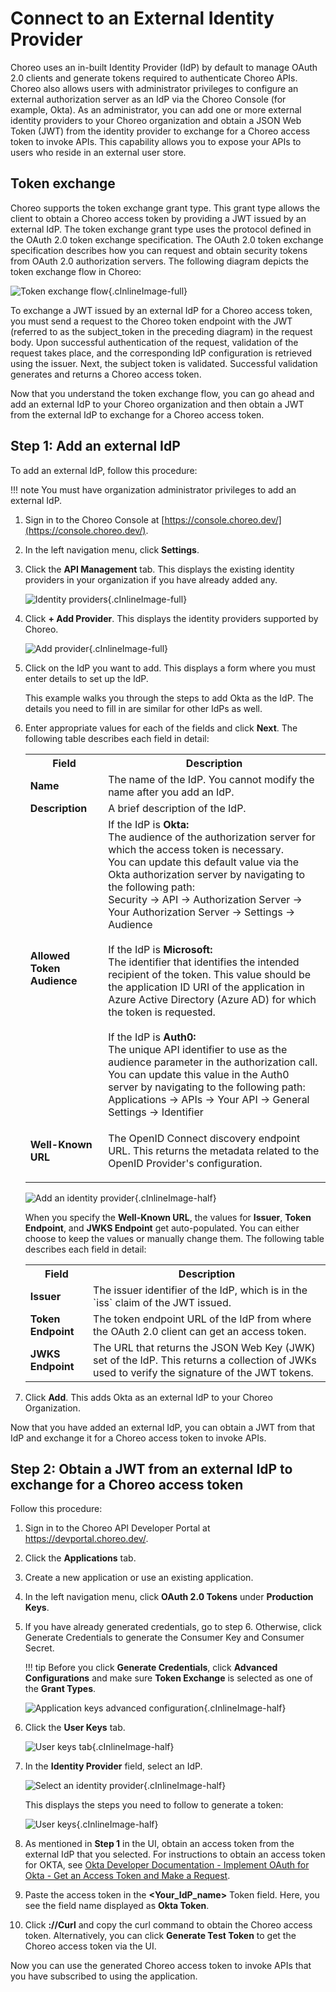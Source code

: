 # Connect to an External Identity Provider

Choreo uses an in-built Identity Provider (IdP) by default to manage OAuth 2.0 clients and generate tokens required to authenticate Choreo APIs. Choreo also allows users with administrator privileges to configure an external authorization server as an IdP via the Choreo Console (for example, Okta). As an administrator, you can add one or more external identity providers to your Choreo organization and obtain a JSON Web Token (JWT) from the identity provider to exchange for a Choreo access token to invoke APIs. This capability allows you to expose your APIs to users who reside in an external user store.

## Token exchange

Choreo supports the token exchange grant type. This grant type allows the client to obtain a Choreo access token by providing a JWT issued by an external IdP. The token exchange grant type uses the protocol defined in the OAuth 2.0 token exchange specification. The OAuth 2.0 token exchange specification describes how you can request and obtain security tokens from OAuth 2.0 authorization servers. The following diagram depicts the token exchange flow in Choreo:

![Token exchange flow](../assets/img/references/external-identity-provider/token-exchange-flow.png){.cInlineImage-full}

To exchange a JWT issued by an external IdP for a Choreo access token, you must send a request to the Choreo token endpoint with the JWT (referred to as the subject_token in the preceding diagram) in the request body. Upon successful authentication of the request, validation of the request takes place, and the corresponding IdP configuration is retrieved using the issuer. Next, the subject token is validated. Successful validation generates and returns a Choreo access token.

Now that you understand the token exchange flow, you can go ahead and add an external IdP to your Choreo organization and then obtain a JWT from the external IdP to exchange for a Choreo access token.

## Step 1: Add an external IdP

To add an external IdP, follow this procedure:

!!! note
    You must have organization administrator privileges to add an external IdP.

1. Sign in to the Choreo Console at [https://console.choreo.dev/](https://console.choreo.dev/).

2. In the left navigation menu, click **Settings**.

3. Click the **API Management** tab. This displays the existing identity providers in your organization if you have already added any.

   ![Identity providers](../assets/img/references/external-identity-provider/identity-providers.png){.cInlineImage-full}

4. Click **+ Add Provider**. This displays the identity providers supported by Choreo.

   ![Add provider](../assets/img/references/external-identity-provider/add-provider.png){.cInlineImage-full}

5. Click on the IdP you want to add. This displays a form where you must enter details to set up the IdP.

    This example walks you through the steps to add Okta as the IdP. The details you need to fill in are similar for other IdPs as well.

6. Enter appropriate values for each of the fields and click **Next**. The following table describes each field in detail:

    <table>
      <tr class="header">
         <th><b>Field</b></th>
         <th><b>Description</b></th>
      </tr>
      <tr class="odd">
          <td><b>Name</b></td>
      <td>The name of the IdP. You cannot modify the name after you add an IdP.</td>
      </tr>
      <tr class="even">
          <td><b>Description</b></td>
      <td>A brief description of the IdP.</td>
      </tr>
      <tr class="odd">
          <td><b>Allowed Token Audience</b></td>
      <td>If the IdP is <b>Okta:</b><br>The audience of the authorization server for which the access token is necessary.<br>
            You can update this default value via the Okta authorization server by navigating to the following path:<br>
            Security → API → Authorization Server → Your Authorization Server → Settings → Audience<br><br>
            If the IdP is <b>Microsoft:</b><br>The identifier that identifies the intended recipient of the token.
            This value should be the application ID URI of the application in Azure Active Directory (Azure AD) for which the token is requested.
        <br><br>
            If the IdP is <b>Auth0:</b><br>The unique API identifier to use as the audience parameter in the authorization call.<br>
            You can update this value in the Auth0 server by navigating to the following path:<br>
            Applications → APIs → Your API → General Settings → Identifier<br>
      </td>
      </tr>
      <tr class="even">
          <td><b>Well-Known URL</b></td>
      <td><p>The OpenID Connect discovery endpoint URL. This returns the metadata related to the OpenID Provider's configuration.</p>
      </td>
      </tr>
      </table>

    ![Add an identity provider](../assets/img/references/external-identity-provider/add-an-identity-provider.png){.cInlineImage-half}

    When you specify the **Well-Known URL**, the values for **Issuer**, **Token Endpoint**, and **JWKS Endpoint** get auto-populated. You can either choose to keep the values or manually change them. The following table describes each field in detail:

    <table>
    <tr class="header">
    <th><b>Field</b></th>
    <th><b>Description</b></th>
    </tr>
    <tr class="odd">
    <td><b>Issuer</b></td>
    <td>The issuer identifier of the IdP, which is in the `iss` claim of the JWT issued.</td>
    </tr>
    <tr class="even">
    <td><b>Token Endpoint</b></td>
    <td>The token endpoint URL of the IdP from where the OAuth 2.0 client can get an access token.</td>
    </tr>
    <tr class="odd">
    <td><b>JWKS Endpoint</b></td>
    <td>The URL that returns the JSON Web Key (JWK) set of the IdP. This returns a collection of JWKs used to verify the signature of the JWT tokens.
    </td>
    </tr>
    </table> 

7. Click **Add**. This adds Okta as an external IdP to your Choreo Organization.

Now that you have added an external IdP, you can obtain a JWT from that IdP and exchange it for a Choreo access token to invoke APIs.

## Step 2: Obtain a JWT from an external IdP to exchange for a Choreo access token

Follow this procedure:

1. Sign in to the Choreo API Developer Portal at https://devportal.choreo.dev/.

2. Click the **Applications** tab.

3. Create a new application or use an existing application.

4. In the left navigation menu, click **OAuth 2.0 Tokens** under **Production Keys**.

5. If you have already generated credentials, go to step 6. Otherwise, click Generate Credentials to generate the Consumer Key and Consumer Secret.

    !!! tip
        Before you click **Generate Credentials**, click **Advanced Configurations** and make sure **Token Exchange** is selected as one of the **Grant Types**.

     ![Application keys advanced configuration](../assets/img/references/external-identity-provider/application-keys-advanced-configuration.png){.cInlineImage-half}

6. Click the **User Keys** tab.

    ![User keys tab](../assets/img/references/external-identity-provider/user-keys-tab.png){.cInlineImage-half}

7. In the **Identity Provider** field, select an IdP.

    ![Select an identity provider](../assets/img/references/external-identity-provider/select-an-identity-provider.png){.cInlineImage-half}

    This displays the steps you need to follow to generate a token:

    ![User keys](../assets/img/references/external-identity-provider/user-keys.png){.cInlineImage-half}
   
8. As mentioned in **Step 1** in the UI, obtain an access token from the external IdP that you selected. For instructions to obtain an access token for OKTA, see [Okta Developer Documentation - Implement OAuth for Okta - Get an Access Token and Make a Request](https://developer.okta.com/docs/guides/implement-oauth-for-okta/main/#define-allowed-scopes).

9. Paste the access token in the **<Your_IdP_name>** Token field. Here, you see the field name displayed as **Okta Token**.

10. Click **://Curl** and copy the curl command to obtain the Choreo access token. Alternatively, you can click **Generate Test Token** to get the Choreo access token via the UI.

Now you can use the generated Choreo access token to invoke APIs that you have subscribed to using the application.
